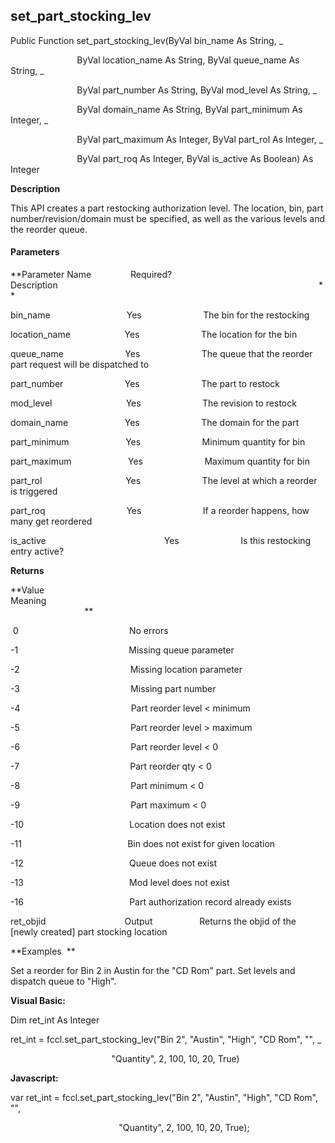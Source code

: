 set_part_stocking_lev
-----------------------

Public Function set_part_stocking_lev(ByVal bin_name As String, _

                           ByVal location_name As String, ByVal queue_name As String, _

                           ByVal part_number As String, ByVal mod_level As String, _

                           ByVal domain_name As String, ByVal part_minimum As Integer, _

                           ByVal part_maximum As Integer, ByVal part_rol As Integer, _

                           ByVal part_roq As Integer, ByVal is_active As Boolean) As Integer

**Description**

This API creates a part restocking authorization level. The location, bin, part number/revision/domain must be specified, as well as the various levels and the reorder queue.

#### Parameters
**Parameter Name                Required?             Description                                                                                                          **

bin_name                               Yes                         The bin for the restocking

location_name                      Yes                         The location for the bin

queue_name                         Yes                         The queue that the reorder part request will be dispatched to

part_number                         Yes                         The part to restock

mod_level                              Yes                         The revision to restock

domain_name                       Yes                         The domain for the part

part_minimum                       Yes                         Minimum quantity for bin

part_maximum                       Yes                         Maximum quantity for bin

part_rol                                  Yes                         The level at which a reorder is triggered

part_roq                                 Yes                         If a reorder happens, how many get reordered

is_active                                                Yes                         Is this restocking entry active?

**Returns**

**Value                                     Meaning                                                                                                                                               **

 0                                             No errors

-1                                             Missing queue parameter

-2                                             Missing location parameter

-3                                             Missing part number

-4                                             Part reorder level < minimum

-5                                             Part reorder level > maximum

-6                                             Part reorder level < 0

-7                                             Part reorder qty < 0

-8                                             Part minimum < 0

-9                                             Part maximum < 0

-10                                           Location does not exist

-11                                           Bin does not exist for given location

-12                                           Queue does not exist

-13                                           Mod level does not exist

-16                                           Part authorization record already exists

ret_objid                                Output                   Returns the objid of the \[newly created\] part stocking location

**Examples  **

 Set a reorder for Bin 2 in Austin for the "CD Rom" part. Set levels and dispatch queue to "High".

**Visual Basic:**

Dim ret_int As Integer

ret_int = fccl.set_part_stocking_lev("Bin 2", "Austin", "High", "CD Rom", "", _

                                         "Quantity", 2, 100, 10, 20, True)

**Javascript:**

var ret_int = fccl.set_part_stocking_lev("Bin 2", "Austin", "High", "CD Rom", "",

                                            "Quantity", 2, 100, 10, 20, True);